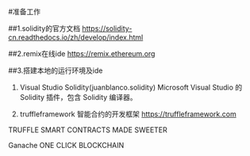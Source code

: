#准备工作

##1.solidity的官方文档
https://solidity-cn.readthedocs.io/zh/develop/index.html

##2.remix在线ide
https://remix.ethereum.org

##3.搭建本地的运行环境及ide

1. Visual Studio Solidity(juanblanco.solidity)
Microsoft Visual Studio 的 Solidity 插件，包含 Solidity 编译器。

2. truffleframework
智能合约的开发框架
https://truffleframework.com

TRUFFLE
SMART CONTRACTS MADE SWEETER

Ganache
ONE CLICK BLOCKCHAIN

